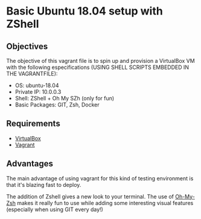 # Basic Ubuntu 18.04 setup with ZShell 

## Objectives
The objective of this vagrant file is to spin up and provision a VirtualBox VM with the following especifications (USING SHELL SCRIPTS EMBEDDED IN THE VAGRANTFILE):

- OS: ubuntu-18.04
- Private IP: 10.0.0.3
- Shell: ZShell + Oh My SZh (only for fun)
- Basic Packages: GIT, Zsh, Docker

## Requirements

- [VirtualBox](https://www.virtualbox.org/)
- [Vagrant](https://www.vagrantup.com/downloads.html)

## Advantages
The main advantage of using vagrant for this kind of testing environment is that it's blazing fast to deploy.  

The addition of Zshell gives a new look to your terminal. The use of [Oh-My-Zsh](https://github.com/robbyrussell/oh-my-zsh) makes it really fun to use while adding some interesting visual features (especially when using GIT every day!)

